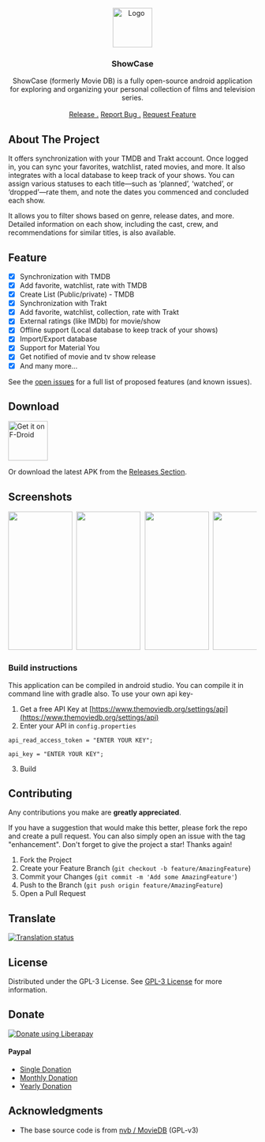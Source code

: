 <br/>
<div align="center">
<a href="https://github.com/WirelessAlien/MovieDb">
<img src="https://github.com/WirelessAlien/MovieDB/blob/master/app/src/main/res/mipmap-xxxhdpi/ic_launcher.png" alt="Logo" width="80" height="80">
</a>
<h3 align="center">ShowCase</h3>
<p align="center">
ShowCase (formerly Movie DB) is a fully open-source android application for exploring and organizing your personal collection of films and television series.

<br/>
<br/>
<a href="https://github.com/WirelessAlien/MovieDB/releases">Release .</a>  
<a href="https://github.com/WirelessAlien/MovieDB/issues">Report Bug .</a>
<a href="https://github.com/WirelessAlien/MovieDB/issues">Request Feature</a>
</p>
</div>

## About The Project

It offers synchronization with your TMDB and Trakt account. Once logged in, you can sync your favorites, watchlist, rated movies, and more. It also integrates with a local database to keep track of your shows. You can assign various statuses to each title—such as ‘planned’, ‘watched’, or ‘dropped’—rate them, and note the dates you commenced and concluded each show.

It allows you to filter shows based on genre, release dates, and more. Detailed information on each show, including the cast, crew, and recommendations for similar titles, is also available. 

## Feature

- [x] Synchronization with TMDB
- [x] Add favorite, watchlist, rate with TMDB
- [x] Create List (Public/private) - TMDB
- [x] Synchronization with Trakt
- [x] Add favorite, watchlist, collection, rate with Trakt
- [x] External ratings (like IMDb) for movie/show 
- [x] Offline support (Local database to keep track of your shows)
- [x] Import/Export database
- [x] Support for Material You 
- [x] Get notified of movie and tv show release
- [x] And many more...

See the [open issues](https://github.com/WirelessAlien/MovieDB/issues) for a full list of proposed features (and known issues).

## Download

[<img src="https://fdroid.gitlab.io/artwork/badge/get-it-on.png"
     alt="Get it on F-Droid"
     height="80">](https://f-droid.org/packages/com.wirelessalien.android.moviedb/)

Or download the latest APK from the [Releases Section](https://github.com/WirelessAlien/MovieDB/releases/latest).

## Screenshots

<pre>
<img src="https://github.com/user-attachments/assets/ab547d5e-a1ca-4b72-a80d-4414cf68b38b" width="130" height="280" /> <img src="https://github.com/user-attachments/assets/a30a0917-012f-40af-a882-2f1839a40076" width="130" height="280" /> <img src="https://github.com/user-attachments/assets/79f3a547-e66a-4f5d-bdba-8a1ed807df39" width="130" height="280" /> <img src="https://github.com/user-attachments/assets/1cafa7af-f725-424a-8ee2-58434d5c95fa" width="130" height="280" /> <img src="https://github.com/user-attachments/assets/61d0e36c-47d8-4668-a2ea-cdb7a247fee9" width="130" height="280" /> <img src="https://github.com/user-attachments/assets/6830be73-220b-4b37-9083-5e7de5e07300" width="130" height="280" />
</pre>


### Build instructions

This application can be compiled in android studio.
You can compile it in command line with gradle also.
To use your own api key-
1. Get a free API Key at [https://www.themoviedb.org/settings/api](https://www.themoviedb.org/settings/api)
2. Enter your API in `config.properties`

 ```
api_read_access_token = "ENTER YOUR KEY";
 ```
```
api_key = "ENTER YOUR KEY";
 ```
3. Build

## Contributing

Any contributions you make are **greatly appreciated**.

If you have a suggestion that would make this better, please fork the repo and create a pull request. You can also simply open an issue with the tag "enhancement".
Don't forget to give the project a star! Thanks again!

1. Fork the Project
2. Create your Feature Branch (`git checkout -b feature/AmazingFeature`)
3. Commit your Changes (`git commit -m 'Add some AmazingFeature'`)
4. Push to the Branch (`git push origin feature/AmazingFeature`)
5. Open a Pull Request

## Translate

<a href="https://hosted.weblate.org/engage/showcase/">
<img src="https://hosted.weblate.org/widget/showcase/strings/287x66-white.png" alt="Translation status" />
</a>

## License

Distributed under the GPL-3 License. See [GPL-3 License](https://www.gnu.org/licenses/gpl-3.0.txt) for more information.

## Donate 

<noscript><a href="https://liberapay.com/WirelessAlien/donate"><img alt="Donate using Liberapay" src="https://liberapay.com/assets/widgets/donate.svg"></a></noscript>  

#### Paypal
* [Single Donation](https://www.paypal.com/webapps/billing/plans/subscribe?plan_id=P-42024772MB847863LM7CZV7I)
* [Monthly Donation](https://www.paypal.com/webapps/billing/plans/subscribe?plan_id=P-3H0022989S4788323M7CZXHY)
* [Yearly Donation](https://www.paypal.com/webapps/billing/plans/subscribe?plan_id=P-9L472332EB637292NM7CZXVA)


## Acknowledgments

- The base source code is from [nvb / MovieDB](https://notabug.org/nvb/MovieDB) (GPL-v3)
